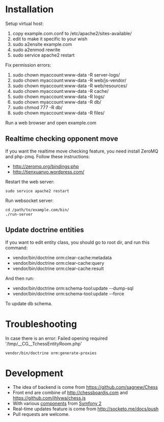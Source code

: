 Installation
=============

Setup virtual host:

 1. copy example.com.conf to /etc/apache2/sites-available/
 2. edit to make it specific to your wish
 3. sudo a2ensite example.com
 4. sudo a2enmod rewrite
 5. sudo service apache2 restart

Fix permission errors:

 1. sudo chown myaccount:www-data -R server-logs/
 2. sudo chown myaccount:www-data -R web/js-vendor/
 3. sudo chown myaccount:www-data -R web/resources/
 4. sudo chown myaccount:www-data -R cache/
 5. sudo chown myaccount:www-data -R logs/
 6. sudo chown myaccount:www-data -R db/
 7. sudo chmod 777 -R db/
 8. sudo chown myaccount:www-data -R files/

Run a web browser and open example.com

Realtime checking opponent move
-------------------------------

If you want the realtime move checking feature, you need install ZeroMQ and
php-zmq. Follow these instructions:

 * http://zeromq.org/bindings:php
 * http://tienxuanvo.wordpress.com/

Restart the web server:

```
sudo service apache2 restart
```

Run websocket server:

```
cd /path/to/example.com/bin/
./run-server
```

Update doctrine entities
------------------------

If you want to edit entity class, you should go to root dir, and run this command:

 * vendor/bin/doctrine orm:clear-cache:metadata
 * vendor/bin/doctrine orm:clear-cache:query
 * vendor/bin/doctrine orm:clear-cache:result

And then run:

 * vendor/bin/doctrine orm:schema-tool:update --dump-sql
 * vendor/bin/doctrine orm:schema-tool:update --force

To update db schema.

Troubleshooting
=============

In case there is an error: Failed opening required '/tmp/__CG__TchessEntityRoom.php'

```
vendor/bin/doctrine orm:generate-proxies
```

Development
=============

 * The idea of backend is come from https://github.com/sagnew/Chess
 * Front end are combine of http://chessboardjs.com and
   https://github.com/jhlywa/chess.js
 * With various [components](tuts/) from [Symfony 2](http://symfony.com/)
 * Real-time updates feature is come from http://socketo.me/docs/push
 * Pull requests are welcome.
